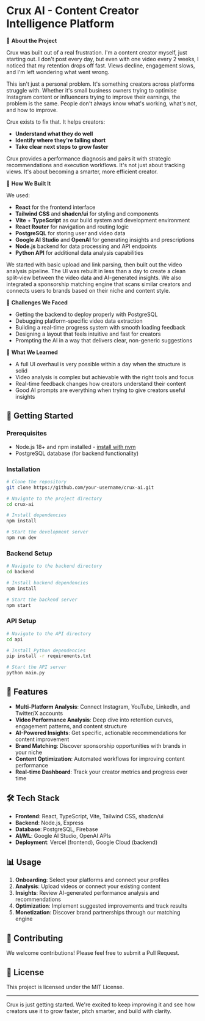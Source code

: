 # Crux AI - Content Creator Intelligence Platform

📖 **About the Project**

Crux was built out of a real frustration. I'm a content creator myself, just starting out. I don't post every day, but even with one video every 2 weeks, I noticed that my retention drops off fast. Views decline, engagement slows, and I'm left wondering what went wrong.

This isn't just a personal problem. It's something creators across platforms struggle with. Whether it's small business owners trying to optimise Instagram content or influencers trying to improve their earnings, the problem is the same. People don't always know what's working, what's not, and how to improve.

Crux exists to fix that. It helps creators:

- **Understand what they do well**
- **Identify where they're falling short**
- **Take clear next steps to grow faster**

Crux provides a performance diagnosis and pairs it with strategic recommendations and execution workflows. It's not just about tracking views. It's about becoming a smarter, more efficient creator.

🔧 **How We Built It**

We used:

- **React** for the frontend interface
- **Tailwind CSS** and **shadcn/ui** for styling and components
- **Vite** + **TypeScript** as our build system and development environment
- **React Router** for navigation and routing logic
- **PostgreSQL** for storing user and video data
- **Google AI Studio** and **OpenAI** for generating insights and prescriptions
- **Node.js** backend for data processing and API endpoints
- **Python API** for additional data analysis capabilities

We started with basic upload and link parsing, then built out the video analysis pipeline. The UI was rebuilt in less than a day to create a clean split-view between the video data and AI-generated insights. We also integrated a sponsorship matching engine that scans similar creators and connects users to brands based on their niche and content style.

🚧 **Challenges We Faced**

- Getting the backend to deploy properly with PostgreSQL
- Debugging platform-specific video data extraction
- Building a real-time progress system with smooth loading feedback
- Designing a layout that feels intuitive and fast for creators
- Prompting the AI in a way that delivers clear, non-generic suggestions

🧠 **What We Learned**

- A full UI overhaul is very possible within a day when the structure is solid
- Video analysis is complex but achievable with the right tools and focus
- Real-time feedback changes how creators understand their content
- Good AI prompts are everything when trying to give creators useful insights

## 🚀 Getting Started

### Prerequisites

- Node.js 18+ and npm installed - [install with nvm](https://github.com/nvm-sh/nvm#installing-and-updating)
- PostgreSQL database (for backend functionality)

### Installation

```bash
# Clone the repository
git clone https://github.com/your-username/crux-ai.git

# Navigate to the project directory
cd crux-ai

# Install dependencies
npm install

# Start the development server
npm run dev
```

### Backend Setup

```bash
# Navigate to the backend directory
cd backend

# Install backend dependencies
npm install

# Start the backend server
npm start
```

### API Setup

```bash
# Navigate to the API directory
cd api

# Install Python dependencies
pip install -r requirements.txt

# Start the API server
python main.py
```

## 📱 Features

- **Multi-Platform Analysis**: Connect Instagram, YouTube, LinkedIn, and Twitter/X accounts
- **Video Performance Analysis**: Deep dive into retention curves, engagement patterns, and content structure
- **AI-Powered Insights**: Get specific, actionable recommendations for content improvement
- **Brand Matching**: Discover sponsorship opportunities with brands in your niche
- **Content Optimization**: Automated workflows for improving content performance
- **Real-time Dashboard**: Track your creator metrics and progress over time

## 🛠️ Tech Stack

- **Frontend**: React, TypeScript, Vite, Tailwind CSS, shadcn/ui
- **Backend**: Node.js, Express
- **Database**: PostgreSQL, Firebase
- **AI/ML**: Google AI Studio, OpenAI APIs
- **Deployment**: Vercel (frontend), Google Cloud (backend)

## 📊 Usage

1. **Onboarding**: Select your platforms and connect your profiles
2. **Analysis**: Upload videos or connect your existing content
3. **Insights**: Review AI-generated performance analysis and recommendations
4. **Optimization**: Implement suggested improvements and track results
5. **Monetization**: Discover brand partnerships through our matching engine

## 🤝 Contributing

We welcome contributions! Please feel free to submit a Pull Request.

## 📄 License

This project is licensed under the MIT License.

---

Crux is just getting started. We're excited to keep improving it and see how creators use it to grow faster, pitch smarter, and build with clarity.

